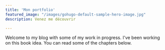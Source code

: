 ```yaml
---
title: 'Mon portfolio'
featured_image: "/images/gohugo-default-sample-hero-image.jpg"
description: Venez me découvrir

---
```

Welcome to my blog with some of my work in progress. I've been working on this book idea. You can read some of the chapters below.